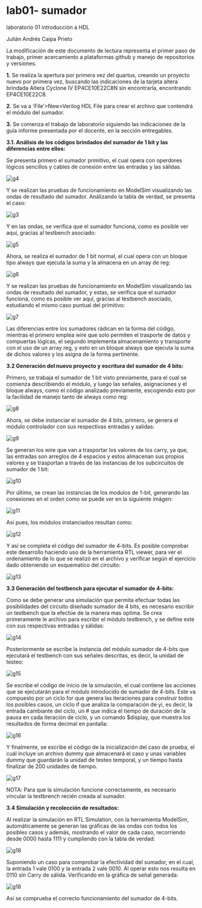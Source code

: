 # lab01- sumador 
laboratorio 01 introducción a HDL
	
Julián Andrés Caipa Prieto

La modificación de este documento de lectura representa el primer paso de trabajo, primer acercamiento a plataformas github y manejo de repositorios y versiones.


**1.** Se realiza la apertura por primera vez del quartus, creando un proyecto nuevo por primera vez, buscando las indicaciones de la tarjeta altera brindada 
Altera Cyclone IV EP4CE10E22C8N sin encontrarla, encontrando EP4CE10E22C8.

**2.** Se va a 'File'>New>Verilog HDL File para crear el archivo que contendrá el módulo del sumador. 

**3.** Se comenza el trabajo de laboratorio siguiendo las indicaciones de la guía informe presentada por el docente, en la sección entregables.

 **3.1. Análisis de los códigos brindados del sumador de 1 bit y las diferencias entre ellos:** 
 
 Se presenta primero el sumador primitivo, el cual opera con operdores lógicos sencillos y cables de conexión entre las entradas y las sálidas.
	
 ![g4](imagenes/g4.png)


Y se realizan las pruebas de funcionamiento en ModelSim visualizando las ondas de resultado del sumador. Análizando la tabla de verdad, se presenta el caso:

![g3](imagenes/g3.png)


Y en las ondas, se verifica que el sumador funciona, como es posible ver aquí, gracias al testbench asociado:

![g5](imagenes/g5.png)

Ahora, se realiza el sumador de 1 bit normal, el cual opera con un bloque tipo always que ejecuta la suma y la almacena en un array de reg:

![g6](imagenes/g6.png)

Y se realizan las pruebas de funcionamiento en ModelSim visualizando las ondas de resultado del sumador, y estas, se verifica que el sumador funciona, como es posible ver aquí, gracias al testbench asociado, estudiando el mismo caso puntual del primitivo:

![g7](imagenes/g7.png)

Las diferencias entre los sumadores rádican en la forma del código, mientras el primero emplea wire que solo permiten el trasporte de datos y compuertas lógicas, el segundo implementa almacenamiento y transporte con el uso de un array reg, y esto en un bloque always que ejecuta la suma de dichos valores y los asigna de la forma pertinente.


**3.2 Generación del nuevo proyecto y escritura del sumador de 4 bits:**

Primero, se trabaja el sumador de 1 bit visto previamente, para el cual se comienza describiendo el módulo, y luego las señales, asignaciones y el bloque always, como el código analizado previamente, escogiendo esto por la facilidad de manejo tanto de always como reg:

![g8](imagenes/g8.png)

Ahora, se debe instanciar el sumador de 4 bits, primero, se genera el módulo controlador con sus respectivas entradas y salidas:

![g9](imagenes/g9.png)

Se generan los wire que van a trasportar los valores de los carry, ya que, las entradas son arreglos de 4 espacios y estos almacenan sus propios valores y se trasportan a través de las instancias de los subcircuitos de sumador de 1 bit:

![g10](imagenes/g10.png)

Por último, se crean las instancias de los modulos de 1-bit, generando las conexiones en el orden como se puede ver en la siguiente imágen:

![g11](imagenes/g11.png)

Así pues, los módulos instanciados resultan como:

![g12](imagenes/g12.png)

Y así se completa el código del sumador de 4-bits. Es posible comprobar este desarrollo haciendo uso de la herramienta RTL viewer, para ver el ordenamiento de lo que se realizó en el archivo y verificar según el ejercicio dado obteniendo un esquematico del circuito:

![g13](imagenes/g13.png)

**3.3 Generación del testbench para ejecutar el sumador de 4-bits:**

Como se debe generar una simulación que permita efectuar todas las posibilidades del circuito diseñado sumador de 4 bits, es necesario escribir un testbench que la efectúe de la manera mas optima. Se crea primeramente le archivo para escribir el módulo testbench, y se define este con sus respectivas entradas y sálidas:


![g14](imagenes/g14.png)

Posteriormente se escribe la instancia del módulo sumador de 4-bits que ejecutará el testbench con sus señales descritas, es decir, la unidad de testeo:

![g15](imagenes/g15.png)

Se escribe el código de inicio de la simulación, el cual contiene las acciones que se ejecutarán para el módulo introducido de sumador de 4-bits. Este va compuesto por un ciclo for que genera las iteraciones para construir todos los posibles casos, un ciclo if que analiza la comparación de yi, es decir, la entrada cambiante del ciclo, un # que indica el tiempo de duración de la pausa en cada iteración de ciclo, y un comando $display, que muestra los resultados de forma decimal en pantalla:

![g16](imagenes/g16.png)

Y finalmente, se escribe el código de la inicialización del caso de prueba, el cuál incluye un archivo dummy que almacenará el caso y unas variables dummy que guardarán la unidad de testeo temporal, y un tiempo hasta finalizar de 200 unidades de tiempo.


![g17](imagenes/g17.png)

NOTA: Para que la simulación funcione correctamente, es necesario vincular la testbrench recién creada al sumador.

**3.4 Simulación y recolección de resultados:**

Al realizar la simulación en RTL Simulation, con la herramienta ModelSim, automáticamente se generan las gráficas de las ondas con todos los posibles casos y además, mostrando el valor de cada caso, recorriendo desde 0000 hasta 1111 y cumpliendo con la tabla de verdad:

![g18](imagenes/g18.png)

Suponiendo un caso para comprobar la efectividad del sumador, en el cual, la entrada 1 vale 0100 y la entrada 2 vale 0010. Al operar esto nos resulta en 0110 sin Carry de sálida. Verificando en la gráfica de señal generada:

![g18](imagenes/g18.png)

Así se comprueba el correcto funcionamiento del sumador de 4-bits.

